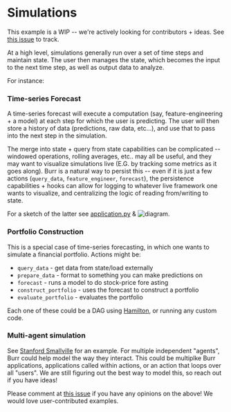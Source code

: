 # Simulations

This example is a WIP -- we're actively looking for contributors + ideas. See [this issue](https://github.com/apache/burr/issues/136) to track.

At a high level, simulations generally run over a set of time steps and maintain state. The user then manages the state, which becomes
the input to the next time step, as well as output data to analyze.

For instance:

### Time-series Forecast
A time-series forecast will execute a computation (say, feature-engineering + a model) at each step for which the user is predicting. The
user will then store a history of data (predictions, raw data, etc...), and use that to pass into the next step in the simulation.

The merge into state + query from state capabilities can be complicated -- windowed operations, rolling averages, etc.. may all be useful,
and they may want to visualize simulations live (E.G. by tracking some metrics as it goes along). Burr is a natural way to persist this -- even
if it is just a few actions (`query_data`, `feature_engineer`, `forecast`), the persistence capabilities + hooks can allow
for logging to whatever live framework one wants to visualize, and centralizing the logic of reading from/writing to state.

For a sketch of the latter see [application.py](./application.py) & ![diagram](./statemachine.png).


### Portfolio Construction

This is a special case of time-series forecasting, in which one wants to simulate a financial portfolio. Actions might be:
- `query_data` - get data from state/load externally
- `prepare_data` - format to something you can make predictions on
- `forecast` - runs a model to do stock-price fore asting
- `construct_portfolio` - uses the forecast to construct a portfolio
- `evaluate_portfolio` - evaluates the portfolio

Each one of these could be a DAG using [Hamilton](https://github.com/dagworks-inc/hamilton), or running any custom code.

### Multi-agent simulation

See [Stanford Smallville](https://hai.stanford.edu/news/computational-agents-exhibit-believable-humanlike-behavior) for an example.
For multiple independent "agents", Burr could help model the way they interact. This could be multiplke Burr applications, applications called within
actions, or an action that loops over all "users". We are still figuring out the best way to model this, so reach out if you have ideas!


Please comment at [this issue](https://github.com/apache/burr/issues/136) if you have any opinions on the above! We would love user-contributed examples.
